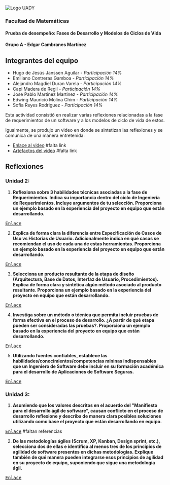 
![Logo UADY](https://atsuro0.s-ul.eu/ujDIZudB)

### Facultad de Matemáticas
#### Prueba de desempeño: Fases de Desarrollo y Modelos de Ciclos de Vida
#### Grupo A - Edgar Cambranes Martínez

## Integrantes del equipo
 - Hugo de Jesús Janssen Aguilar - *Participación 14%*
 - Emiliano Contreras Gamboa - *Participación 14%*
 - Alejandro Magdiel Duran Varela - *Participación 14%*
 - Capi Madera de Regil - *Participación 14%*
 - Jose Pablo Martinez Martinez - *Participación 14%*
 - Edwing Mauricio Molina Chim - *Participación 14%*
 - Sofia Reyes Rodriguez - *Participación 14%*
 
Esta actividad consistió en realizar varias reflexiones relacionadas a la fase de requerimientos de un software y a los modelos de ciclo de vida de estos.

Igualmente, se produjo un video en donde se sintetizan las reflexiones y se comunica de una manera entretenida:

- [Enlace al video](http://www.twitch.tv) #falta link
- [Artefactos del video](http://www.twitch.tv) #falta link


## Reflexiones

### Unidad 2: 
1. **Reflexiona sobre 3 habilidades técnicas asociadas a la fase de Requerimientos. Indica su importancia dentro del ciclo de Ingeniería de Requerimientos. Incluye argumentos de tu selección. Proporciona un ejemplo basado en la experiencia del proyecto en equipo que están desarrollando.**

<kbd>[Enlace](https://github.com/hjanssena/FIS-Proyecto/blob/PD2-3/Reflexiones/Unidad2-1%20-%20Habilidades%20tecnicas%20Fase%20de%20requerimientos.md)</kbd>

2. **Explica de forma clara la diferencia entre Especificación de Casos de Uso vs Historias de Usuario. Adicionalmente indica en qué casos se recomiendan el uso de cada una de estas herramientas. Proporciona un ejemplo basado en la experiencia del proyecto en equipo que están desarrollando.**

<kbd>[Enlace](https://github.com/hjanssena/FIS-Proyecto/blob/PD2-3/Reflexiones/Unidad2-2%20-%20Especificacion%20de%20casos%20de%20uso%20vs%20Historias%20de%20usuario.md)</kbd>

3. **Selecciona un producto resultante de la etapa de diseño (Arquitectura, Base de Datos, Interfaz de Usuario, Procedimientos). Explica de forma clara y sintética algún método asociado al producto resultante. Proporciona un ejemplo basado en la experiencia del proyecto en equipo que están desarrollando.**


<kbd>[Enlace](https://github.com/hjanssena/FIS-Proyecto/blob/PD2-3/Reflexiones/Unidad2-3%20-%20Producto%20resultante%20de%20etapa%20de%20diseno.md)</kbd>

4. **Investiga sobre un método o técnica que permita incluir pruebas de forma efectiva en el proceso de desarrollo. ¿A partir de qué etapa pueden ser consideradas las pruebas?. Proporciona un ejemplo basado en la experiencia del proyecto en equipo que están desarrollando.**


<kbd>[Enlace](https://github.com/hjanssena/FIS-Proyecto/blob/PD2-3/Reflexiones/Unidad2-4%20-%20Metodo%20de%20inclusion%20de%20pruebas%20en%20proceso%20de%20desarrollo.md)</kbd>

5. **Utilizando fuentes confiables, establece las habilidades/conocimientos/competencias míninas indispensables que un Ingeniero de Software debe incluir en su formación académica para el desarrollo de Aplicaciones de Software Seguras.**


<kbd>[Enlace](https://github.com/hjanssena/FIS-Proyecto/blob/PD2-3/Reflexiones/Unidad2-5%20-%20Competencias%20para%20desarrollo%20de%20aplicaciones%20seguras.md)</kbd>

### Unidad 3:

1. **Asumiendo que los valores descritos en el acuerdo del "Manifiesto para el desarrollo ágil de software", causan conflicto en el proceso de desarrollo reflexione y describa de manera clara posibles soluciones utilizando como base el proyecto que están desarrollando en equipo.**


<kbd>[Enlace](https://github.com/hjanssena/FIS-Proyecto/blob/PD2-3/Reflexiones/Unidad3-1%20-%20Manifiesto%20para%20el%20desarrollo%20agil%20de%20software.md)</kbd> #faltan referencias

2. **De las metodologías ágiles (Scrum, XP, Kanban, Design sprint, etc.), selecciona dos de ellas e identifica al menos tres de los principios de agilidad de software presentes en dichas metodologías. Explique también de qué manera pueden integrarse esos principios de agilidad en su proyecto de equipo, suponiendo que sigue una metodología ágil.**


<kbd>[Enlace](https://github.com/hjanssena/FIS-Proyecto/blob/PD2-3/Reflexiones/Unidad3-2%20-%20Metodologias%20agiles.md)</kbd>
